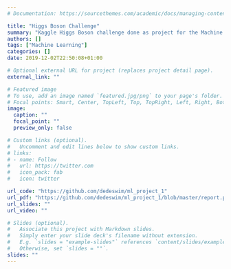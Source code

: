 ```yaml
---
# Documentation: https://sourcethemes.com/academic/docs/managing-content/

title: "Higgs Boson Challenge"
summary: "Kaggle Higgs Boson challenge done as project for the Machine Learning course at EPFL."
authors: []
tags: ["Machine Learning"]
categories: []
date: 2019-12-02T22:50:08+01:00

# Optional external URL for project (replaces project detail page).
external_link: ""

# Featured image
# To use, add an image named `featured.jpg/png` to your page's folder.
# Focal points: Smart, Center, TopLeft, Top, TopRight, Left, Right, BottomLeft, Bottom, BottomRight.
image:
  caption: ""
  focal_point: ""
  preview_only: false

# Custom links (optional).
#   Uncomment and edit lines below to show custom links.
# links:
# - name: Follow
#   url: https://twitter.com
#   icon_pack: fab
#   icon: twitter

url_code: "https://github.com/dedeswim/ml_project_1"
url_pdf: "https://github.com/dedeswim/ml_project_1/blob/master/report.pdf"
url_slides: ""
url_video: ""

# Slides (optional).
#   Associate this project with Markdown slides.
#   Simply enter your slide deck's filename without extension.
#   E.g. `slides = "example-slides"` references `content/slides/example-slides.md`.
#   Otherwise, set `slides = ""`.
slides: ""
---
```

